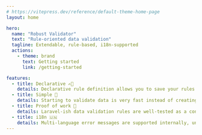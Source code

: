```yaml
---
# https://vitepress.dev/reference/default-theme-home-page
layout: home

hero:
  name: "Robust Validator"
  text: "Rule-oriented data validation"
  tagline: Extendable, rule-based, i18n-supported
  actions:
    - theme: brand
      text: Getting started
      link: /getting-started

features:
  - title: Declarative ✍🏽
    details: Declarative rule definition allows you to save your rules in different places such as configuration files, databases, etc.
  - title: Simple 🐤
    details: Starting to validate data is very fast instead of creating complicated validation rules. You just need seconds.
  - title: Proof of work 💪
    details: Laravel-ish data validation rules are well-tested as a concept. This library is just another implementation for JavaScript.
  - title: i18n 🇺🇳
    details: Multi-language error messages are supported internally, unlike other libraries.
---
```

